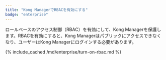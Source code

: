 ```yaml
---
title: "Kong ManagerでRBACを有効にする"
badge: "enterprise"
---
```

ロールベースのアクセス制御（RBAC）を有効にして、Kong Managerを保護します。RBACを有効にすると、Kong Managerはパブリックにアクセスできなくなり、ユーザーはKong Managerにログインする必要があります。

{% include_cached /md/enterprise/turn-on-rbac.md %}

